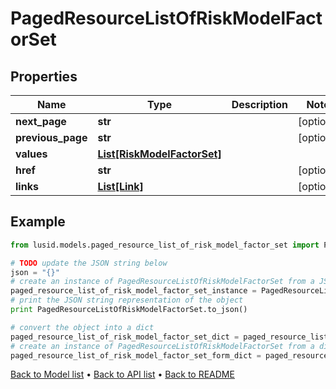 # PagedResourceListOfRiskModelFactorSet


## Properties
Name | Type | Description | Notes
------------ | ------------- | ------------- | -------------
**next_page** | **str** |  | [optional] 
**previous_page** | **str** |  | [optional] 
**values** | [**List[RiskModelFactorSet]**](RiskModelFactorSet.md) |  | 
**href** | **str** |  | [optional] 
**links** | [**List[Link]**](Link.md) |  | [optional] 

## Example

```python
from lusid.models.paged_resource_list_of_risk_model_factor_set import PagedResourceListOfRiskModelFactorSet

# TODO update the JSON string below
json = "{}"
# create an instance of PagedResourceListOfRiskModelFactorSet from a JSON string
paged_resource_list_of_risk_model_factor_set_instance = PagedResourceListOfRiskModelFactorSet.from_json(json)
# print the JSON string representation of the object
print PagedResourceListOfRiskModelFactorSet.to_json()

# convert the object into a dict
paged_resource_list_of_risk_model_factor_set_dict = paged_resource_list_of_risk_model_factor_set_instance.to_dict()
# create an instance of PagedResourceListOfRiskModelFactorSet from a dict
paged_resource_list_of_risk_model_factor_set_form_dict = paged_resource_list_of_risk_model_factor_set.from_dict(paged_resource_list_of_risk_model_factor_set_dict)
```
[Back to Model list](../README.md#documentation-for-models) &#8226; [Back to API list](../README.md#documentation-for-api-endpoints) &#8226; [Back to README](../README.md)


